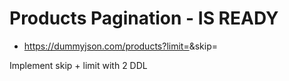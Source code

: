 # Products Pagination - IS READY

- https://dummyjson.com/products?limit=<PARAM>&skip=<PARAM>

 Implement skip + limit with 2 DDL
